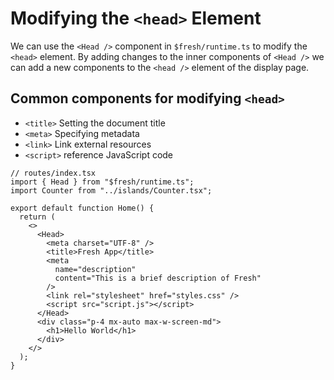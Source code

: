 # Modifying the `<head>` Element

We can use the `<Head />` component in `$fresh/runtime.ts` to modify the
`<head>` element. By adding changes to the inner components of `<Head />` we can
add a new components to the `<head />` element of the display page.

## Common components for modifying `<head>`

- `<title>` Setting the document title
- `<meta>` Specifying metadata
- `<link>` Link external resources
- `<script>` reference JavaScript code

```tsx
// routes/index.tsx
import { Head } from "$fresh/runtime.ts";
import Counter from "../islands/Counter.tsx";

export default function Home() {
  return (
    <>
      <Head>
        <meta charset="UTF-8" />
        <title>Fresh App</title>
        <meta
          name="description"
          content="This is a brief description of Fresh"
        />
        <link rel="stylesheet" href="styles.css" />
        <script src="script.js"></script>
      </Head>
      <div class="p-4 mx-auto max-w-screen-md">
        <h1>Hello World</h1>
      </div>
    </>
  );
}
```
